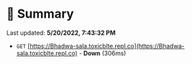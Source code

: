 # 📖 Summary
Last updated: **5/20/2022, 7:43:32 PM**

- `GET` [https://Bhadwa-sala.toxicblte.repl.co](https://Bhadwa-sala.toxicblte.repl.co) - **Down** (306ms)
